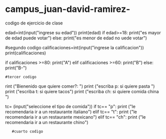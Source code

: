 # campus_juan-david-ramirez-
codigo de ejercicio de clase

edad=int(input("ingrese su edad"))
print(edad)
if edad>=18:
        print("es mayor de edad puede votar")
else:
        print("es menor de edad no uede votar")

#segundo codigo
calificaciones=int(input("ingrese la calificacion"))
print(calificaciones)

if calificaciones >=80:
    print("A")
elif calificaciones >=60:
    print("B")
else:
    print("B-")

    #tercer codigo
    
rint ("Bienenido que quiere comer?: ")
print ("escriba p: si quiere pasta ")
print ("escriba t: si quiere tacos")
print ("escriba ch: si quiere comida china ")

tc= (input("seleccione el tipo de comida"))
if tc==  "p":
       print ("le recomendaria ir a un restaurante italiano")
elif tc== "t":
       print ("le recomendaria ir a un restaurante mexicano")
elif tc== "ch":
       print ("le recomendaria ir a un restaurante chino")
       
       #cuarto codigo
       
